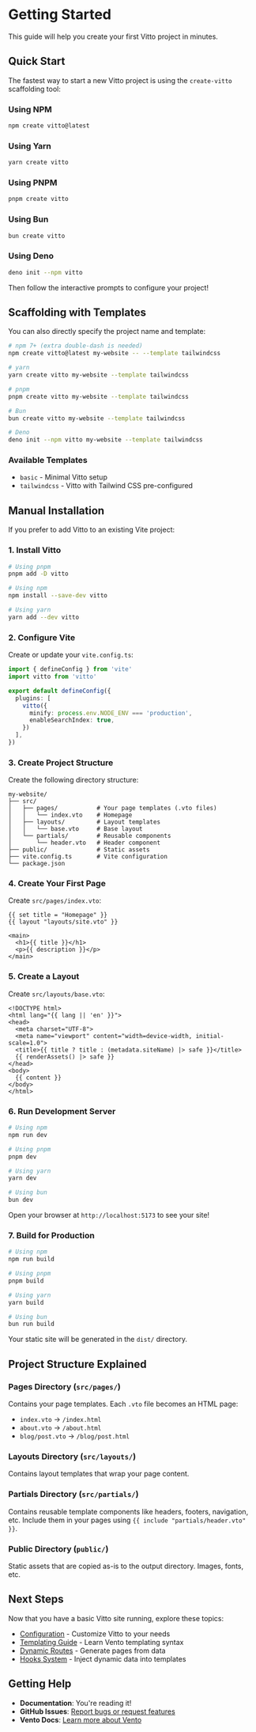 # Getting Started

This guide will help you create your first Vitto project in minutes.

## Quick Start

The fastest way to start a new Vitto project is using the `create-vitto` scaffolding tool:

### Using NPM

```bash
npm create vitto@latest
```

### Using Yarn

```bash
yarn create vitto
```

### Using PNPM

```bash
pnpm create vitto
```

### Using Bun

```bash
bun create vitto
```

### Using Deno

```bash
deno init --npm vitto
```

Then follow the interactive prompts to configure your project!

## Scaffolding with Templates

You can also directly specify the project name and template:

```bash
# npm 7+ (extra double-dash is needed)
npm create vitto@latest my-website -- --template tailwindcss

# yarn
yarn create vitto my-website --template tailwindcss

# pnpm
pnpm create vitto my-website --template tailwindcss

# Bun
bun create vitto my-website --template tailwindcss

# Deno
deno init --npm vitto my-website --template tailwindcss
```

### Available Templates

- `basic` - Minimal Vitto setup
- `tailwindcss` - Vitto with Tailwind CSS pre-configured

## Manual Installation

If you prefer to add Vitto to an existing Vite project:

### 1. Install Vitto

```bash
# Using pnpm
pnpm add -D vitto

# Using npm
npm install --save-dev vitto

# Using yarn
yarn add --dev vitto
```

### 2. Configure Vite

Create or update your `vite.config.ts`:

```ts
import { defineConfig } from 'vite'
import vitto from 'vitto'

export default defineConfig({
  plugins: [
    vitto({
      minify: process.env.NODE_ENV === 'production',
      enableSearchIndex: true,
    })
  ],
})
```

### 3. Create Project Structure

Create the following directory structure:

```
my-website/
├── src/
│   ├── pages/           # Your page templates (.vto files)
│   │   └── index.vto    # Homepage
│   ├── layouts/         # Layout templates
│   │   └── base.vto     # Base layout
│   └── partials/        # Reusable components
│       └── header.vto   # Header component
├── public/              # Static assets
├── vite.config.ts       # Vite configuration
└── package.json
```

### 4. Create Your First Page

Create `src/pages/index.vto`:

```vento
{{ set title = "Homepage" }}
{{ layout "layouts/site.vto" }}

<main>
  <h1>{{ title }}</h1>
  <p>{{ description }}</p>
</main>
```

### 5. Create a Layout

Create `src/layouts/base.vto`:

```vento
<!DOCTYPE html>
<html lang="{{ lang || 'en' }}">
<head>
  <meta charset="UTF-8">
  <meta name="viewport" content="width=device-width, initial-scale=1.0">
  <title>{{ title ? title : (metadata.siteName) |> safe }}</title>
  {{ renderAssets() |> safe }}
</head>
<body>
  {{ content }}
</body>
</html>
```

### 6. Run Development Server

```bash
# Using npm
npm run dev

# Using pnpm
pnpm dev

# Using yarn
yarn dev

# Using bun
bun dev
```

Open your browser at `http://localhost:5173` to see your site!

### 7. Build for Production

```bash
# Using npm
npm run build

# Using pnpm
pnpm build

# Using yarn
yarn build

# Using bun
bun run build
```

Your static site will be generated in the `dist/` directory.

## Project Structure Explained

### Pages Directory (`src/pages/`)

Contains your page templates. Each `.vto` file becomes an HTML page:

- `index.vto` → `/index.html`
- `about.vto` → `/about.html`
- `blog/post.vto` → `/blog/post.html`

### Layouts Directory (`src/layouts/`)

Contains layout templates that wrap your page content.

### Partials Directory (`src/partials/`)

Contains reusable template components like headers, footers, navigation, etc. Include them in your pages using `{{ include "partials/header.vto" }}`.

### Public Directory (`public/`)

Static assets that are copied as-is to the output directory. Images, fonts, etc.

## Next Steps

Now that you have a basic Vitto site running, explore these topics:

- [Configuration](./03-configuration.md) - Customize Vitto to your needs
- [Templating Guide](./04-templating.md) - Learn Vento templating syntax
- [Dynamic Routes](./05-dynamic-routes.md) - Generate pages from data
- [Hooks System](./06-hooks.md) - Inject dynamic data into templates

## Getting Help

- **Documentation**: You're reading it!
- **GitHub Issues**: [Report bugs or request features](https://github.com/riipandi/vitto/issues)
- **Vento Docs**: [Learn more about Vento](https://vento.js.org)
